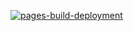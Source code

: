 [![pages-build-deployment](https://github.com/OptifyIndustrialSolutions/optify_survey_calculator/actions/workflows/pages/pages-build-deployment/badge.svg?branch=main)](https://github.com/OptifyIndustrialSolutions/optify_survey_calculator/actions/workflows/pages/pages-build-deployment) 
